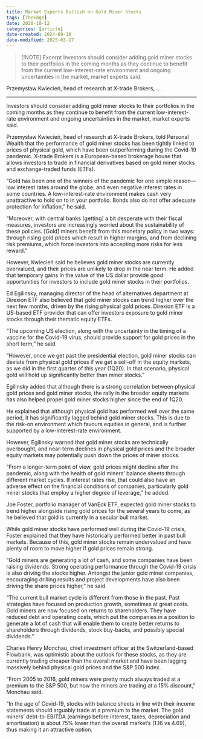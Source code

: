 ```yaml
---
title: Market Experts Bullish on Gold Miner Stocks
tags: [TheEdge]
date: 2020-10-12
categories: [article]
date-created: 2024-09-10
date-modified: 2025-03-17
---
```


> [!NOTE] Excerpt
> Investors should consider adding gold miner stocks to their portfolios in the coming months as they continue to benefit from the current low-interest-rate environment and ongoing uncertainties in the market, market experts said.

Przemysław Kwiecień, head of research at X-trade Brokers, …

---

Investors should consider adding gold miner stocks to their portfolios in the coming months as they continue to benefit from the current low-interest-rate environment and ongoing uncertainties in the market, market experts said.

Przemysław Kwiecień, head of research at X-trade Brokers, told Personal Wealth that the performance of gold miner stocks has been tightly linked to prices of physical gold, which have been outperforming during the Covid-19 pandemic. X-trade Brokers is a European-based brokerage house that allows investors to trade in financial derivatives based on gold miner stocks and exchange-traded funds (ETFs).

“Gold has been one of the winners of the pandemic for one simple reason—low interest rates around the globe, and even negative interest rates in some countries. A low-interest-rate environment makes cash very unattractive to hold on to in your portfolio. Bonds also do not offer adequate protection for inflation,” he said.

“Moreover, with central banks \[getting\] a bit desperate with their fiscal measures, investors are increasingly worried about the sustainability of these policies. \[Gold\] miners benefit from this monetary policy in two ways: through rising gold prices which result in higher margins, and from declining risk premiums, which force investors into accepting more risks for less reward.”

However, Kwiecień said he believes gold miner stocks are currently overvalued, and their prices are unlikely to drop in the near term. He added that temporary gains in the value of the US dollar provide good opportunities for investors to include gold miner stocks in their portfolios.

Ed Egilinsky, managing director of the head of alternatives department at Direxion ETF also believed that gold miner stocks can trend higher over the next few months, driven by the rising physical gold prices. Direxion ETF is a US-based ETF provider that can offer investors exposure to gold miner stocks through their thematic equity ETFs.

“The upcoming US election, along with the uncertainty in the timing of a vaccine for the Covid-19 virus, should provide support for gold prices in the short term,” he said.

“However, once we get past the presidential election, gold miner stocks can deviate from physical gold prices if we get a sell-off in the equity markets, as we did in the first quarter of this year (1Q20). In that scenario, physical gold will hold up significantly better than miner stocks.”

Egilinsky added that although there is a strong correlation between physical gold prices and gold miner stocks, the rally in the broader equity markets has also helped propel gold miner stocks higher since the end of 1Q20.

He explained that although physical gold has performed well over the same period, it has significantly lagged behind gold miner stocks. This is due to the risk-on environment which favours equities in general, and is further supported by a low-interest-rate environment.

However, Egilinsky warned that gold miner stocks are technically overbought, and near-term declines in physical gold prices and the broader equity markets may potentially push down the prices of miner stocks.

“From a longer-term point of view, gold prices might decline after the pandemic, along with the health of gold miners’ balance sheets through different market cycles. If interest rates rise, that could also have an adverse effect on the financial conditions of companies, particularly gold miner stocks that employ a higher degree of leverage,” he added.

Joe Foster, portfolio manager of VanEck ETF, expected gold miner stocks to trend higher alongside rising gold prices for the several years to come, as he believed that gold is currently in a secular bull market.

While gold miner stocks have performed well during the Covid-19 crisis, Foster explained that they have historically performed better in past bull markets. Because of this, gold miner stocks remain undervalued and have plenty of room to move higher if gold prices remain strong.

“Gold miners are generating a lot of cash, and some companies have been raising dividends. Strong operating performance through the Covid-19 crisis is also driving the stocks higher. Amongst the junior gold miner companies, encouraging drilling results and project developments have also been driving the share prices higher,” he said.

“The current bull market cycle is different from those in the past. Past strategies have focused on production growth, sometimes at great costs. Gold miners are now focused on returns to shareholders. They have reduced debt and operating costs, which put the companies in a position to generate a lot of cash that will enable them to create better returns to shareholders through dividends, stock buy-backs, and possibly special dividends.”

Charles Henry Monchau, chief investment officer at the Switzerland-based Flowbank, was optimistic about the outlook for these stocks, as they are currently trading cheaper than the overall market and have been lagging massively behind physical gold prices and the S&P 500 index.

“From 2005 to 2016, gold miners were pretty much always traded at a premium to the S&P 500, but now the miners are trading at a 15% discount,” Monchau said.

“In the age of Covid-19, stocks with balance sheets in line with their income statements should arguably trade at a premium to the market. The gold miners’ debt-to-EBITDA (earnings before interest, taxes, depreciation and amortisation) is about 75% lower than the overall market’s (1.16 vs 4.69), thus making it an attractive option.
